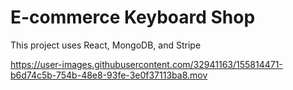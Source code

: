 # E-commerce Keyboard Shop

This project uses React, MongoDB, and Stripe

https://user-images.githubusercontent.com/32941163/155814471-b6d74c5b-754b-48e8-93fe-3e0f37113ba8.mov

